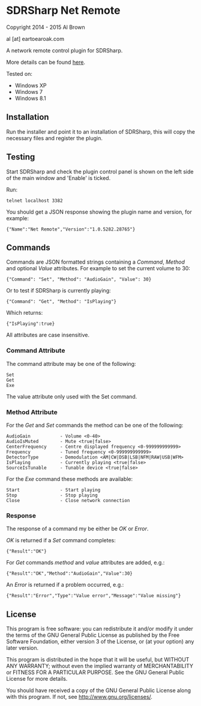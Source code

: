 # SDRSharp Net Remote #

Copyright 2014 - 2015 Al Brown

al [at] eartoearoak.com


A network remote control plugin for SDRSharp.

More details can be found [here](http://eartoearoak.com/software/sdrsharp-net-remote).

Tested on:

- Windows XP
- Windows 7
- Windows 8.1

## Installation ##
Run the installer and point it to an installation of SDRSharp, this will copy the necessary files and register the plugin.

## Testing ##
Start SDRSharp and check the plugin control panel is shown on the left side of the main window and 'Enable' is ticked.

Run:

    telnet localhost 3382

You should get a JSON response showing the plugin name and version, for example:

    {"Name":"Net Remote","Version":"1.0.5282.28765"}

## Commands ##
Commands are JSON formatted strings containing a *Command*, *Method* and  optional *Value* attributes. For example to set the current volume to 30:

    {"Command": "Set", "Method": "AudioGain", "Value": 30}


Or to test if SDRSharp is currently playing:

    {"Command": "Get", "Method": "IsPlaying"}

Which returns:

    {"IsPlaying":true}

All attributes are case insensitive.

### Command Attribute ###
The command attribute may be one of the following:

    Set
    Get
    Exe 

The value attribute only used with the Set command.

### Method Attribute ###
For the *Get* and *Set* commands the method can be one of the following:

    AudioGain			- Volume <0-40>  
    AudioIsMuted		- Mute <true|false>
    CenterFrequency		- Centre displayed frequency <0-999999999999>
	Frequency			- Tuned frequency <0-999999999999>
    DetectorType		- Demodulation <AM|CW|DSB|LSB|NFM|RAW|USB|WFM>
    IsPlaying			- Currently playing <true|false>
	SourceIsTunable		- Tunable device <true|false>

For the *Exe* command these methods are available:

    Start				- Start playing
    Stop				- Stop playing
    Close				- Close network connection

### Response ###
The response of a command my be either be *OK* or *Error*.

*OK* is returned if a *Set* command completes:

	{"Result":"OK"}

For *Get* commands *method* and *value* attributes are added, e.g.:

	{"Result":"OK","Method":"AudioGain","Value":30}

An *Error* is returned if a problem occurred, e.g.:

	{"Result":"Error","Type":"Value error","Message":"Value missing"}


## License ##

This program is free software: you can redistribute it and/or modify
it under the terms of the GNU General Public License as published by
the Free Software Foundation, either version 3 of the License, or
(at your option) any later version.

This program is distributed in the hope that it will be useful,
but WITHOUT ANY WARRANTY; without even the implied warranty of
MERCHANTABILITY or FITNESS FOR A PARTICULAR PURPOSE.  See the
GNU General Public License for more details.

You should have received a copy of the GNU General Public License
along with this program.  If not, see <http://www.gnu.org/licenses/>.
